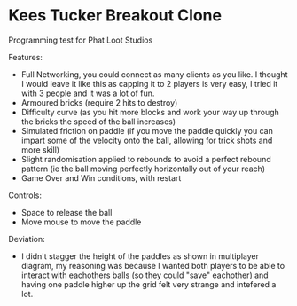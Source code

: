 # Kees Tucker Breakout Clone
 Programming test for Phat Loot Studios
 
 Features:
 - Full Networking, you could connect as many clients as you like. I thought I would leave it like this as capping it to 2 players is very easy, I tried it with 3 people and it was a lot of fun.
 - Armoured bricks (require 2 hits to destroy)
 - Difficulty curve (as you hit more blocks and work your way up through the bricks the speed of the ball increases)
 - Simulated friction on paddle (if you move the paddle quickly you can impart some of the velocity onto the ball, allowing for trick shots and more skill)
 - Slight randomisation applied to rebounds to avoid a perfect rebound pattern (ie the ball moving perfectly horizontally out of your reach)
 - Game Over and Win conditions, with restart

Controls:
- Space to release the ball
- Move mouse to move the paddle

Deviation:
- I didn't stagger the height of the paddles as shown in multiplayer diagram, my reasoning was because I wanted both players to be able to interact with eachothers balls (so they could "save" eachother) and having one paddle higher up the grid felt very strange and intefered a lot.
